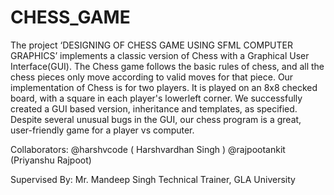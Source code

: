 # CHESS_GAME
The project ‘DESIGNING OF CHESS GAME USING SFML COMPUTER GRAPHICS’ implements a classic version of Chess with a Graphical User Interface(GUI).
The Chess game follows the basic rules of chess, and all the chess pieces only move according to valid moves for that piece. Our implementation of Chess is for two players. It is played on an 8x8 checked board, with a square in each player's lowerleft corner. We successfully created a GUI based version, inheritance and templates, as specified. Despite several unusual bugs in the GUI, our chess program is a great, user-friendly game for a player vs computer.

Collaborators:
  @harshvcode ( Harshvardhan Singh )
  @rajpootankit (Priyanshu Rajpoot)
 
 Supervised By:
    Mr. Mandeep Singh
  Technical Trainer, GLA University
